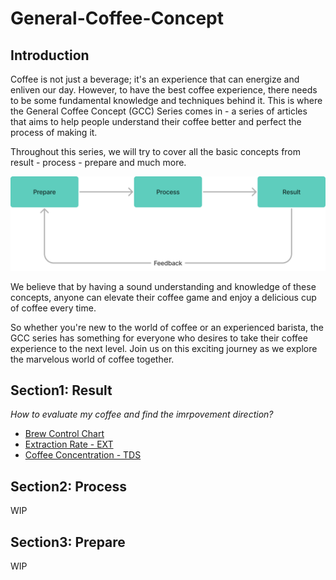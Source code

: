 # General-Coffee-Concept

## Introduction
Coffee is not just a beverage; it's an experience that can energize and enliven our day. However, to have the best coffee experience, there needs to be some fundamental knowledge and techniques behind it. This is where the General Coffee Concept (GCC) Series comes in - a series of articles that aims to help people understand their coffee better and perfect the process of making it.

Throughout this series, we will try to cover all the basic concepts from result - process - prepare and much more.

![GCC Series MAP](/static/series-map.png)

We believe that by having a sound understanding and knowledge of these concepts, anyone can elevate their coffee game and enjoy a delicious cup of coffee every time.

So whether you're new to the world of coffee or an experienced barista, the GCC series has something for everyone who desires to take their coffee experience to the next level. Join us on this exciting journey as we explore the marvelous world of coffee together.
 

## **Section1: Result**
_How to evaluate my coffee and find the imrpovement direction?_
 - [Brew Control Chart](/Brew-Control-Chart/Brew-Control-Chart.md)
 - [Extraction Rate - EXT]()
 - [Coffee Concentration - TDS]()


 ## **Section2: Process**
 WIP

 ## **Section3: Prepare**
 WIP